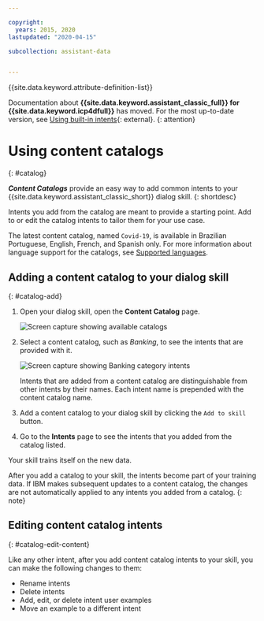 ```yaml
---

copyright:
  years: 2015, 2020
lastupdated: "2020-04-15"

subcollection: assistant-data


---
```


{{site.data.keyword.attribute-definition-list}}

Documentation about **{{site.data.keyword.assistant_classic_full}} for {{site.data.keyword.icp4dfull}}** has moved. For the most up-to-date version, see [Using built-in intents](/docs/watson-assistant?topic=watson-assistant-catalog){: external}.
{: attention}

# Using content catalogs
{: #catalog}

***Content Catalogs*** provide an easy way to add common intents to your {{site.data.keyword.assistant_classic_short}} dialog skill.
{: shortdesc}

Intents you add from the catalog are meant to provide a starting point. Add to or edit the catalog intents to tailor them for your use case.

The latest content catalog, named `Covid-19`, is available in Brazilian Portuguese, English, French, and Spanish only. For more information about language support for the catalogs, see [Supported languages](/docs/assistant-data?topic=assistant-data-language-support).

## Adding a content catalog to your dialog skill
{: #catalog-add}

1.  Open your dialog skill, open the **Content Catalog** page.

    ![Screen capture showing available catalogs](images/catalog-overview.png)

1.  Select a content catalog, such as *Banking*, to see the intents that are provided with it.

    ![Screen capture showing Banking category intents](images/catalog-open.png)

    Intents that are added from a content catalog are distinguishable from other intents by their names. Each intent name is prepended with the content catalog name.

1.  Add a content catalog to your dialog skill by clicking the `Add to skill` button.

1.  Go to the **Intents** page to see the intents that you added from the catalog listed.

Your skill trains itself on the new data.

After you add a catalog to your skill, the intents become part of your training data. If IBM makes subsequent updates to a content catalog, the changes are not automatically applied to any intents you added from a catalog.
{: note}

## Editing content catalog intents
{: #catalog-edit-content}

Like any other intent, after you add content catalog intents to your skill, you can make the following changes to them:

- Rename intents
- Delete intents
- Add, edit, or delete intent user examples
- Move an example to a different intent
